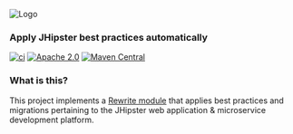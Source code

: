 ![Logo](https://github.com/openrewrite/rewrite/raw/main/doc/logo-oss.png)
### Apply JHipster best practices automatically

[![ci](https://github.com/openrewrite/rewrite-testing-frameworks/actions/workflows/ci.yml/badge.svg)](https://github.com/openrewrite/rewrite-testing-frameworks/actions/workflows/ci.yml)
[![Apache 2.0](https://img.shields.io/github/license/openrewrite/rewrite-testing-frameworks.svg)](https://www.apache.org/licenses/LICENSE-2.0)
[![Maven Central](https://img.shields.io/maven-central/v/org.openrewrite.recipe/rewrite-testing-frameworks.svg)](https://mvnrepository.com/artifact/org.openrewrite.recipe/rewrite-testing-frameworks)

### What is this?

This project implements a [Rewrite module](https://github.com/openrewrite/rewrite) that applies best practices and migrations pertaining to the JHipster web application &amp; microservice development platform.
